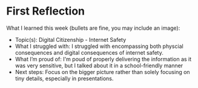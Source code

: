 # First Reflection
What I learned this week (bullets are fine, you may include an image):

- Topic(s): Digital Citizenship - Internet Safety
- What I struggled with: I struggled with encompassing both physcial consequences and digital consequences of internet safety.
- What I’m proud of: I'm poud of properly delivering the information as it was very sensitive, but I talked about it in a school-friendly manner
- Next steps: Focus on the bigger picture rather than solely focusing on tiny details, especially in presentations.
